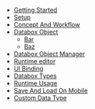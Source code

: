 <!-- TODO: Complete with your own sidebar structure and enable sidebar in index.html - or delete this file. -->
- [Getting Started](/GettingStarted.md)
- [Setup](/Setup.md)
- [Concept And Workflow](/ConceptAndWorkflow.md)
- [Databox Object](/DataboxObject.md)
    * [Bar]()
    * [Baz]()
- [Databox Object Manager](/DataboxObjectManager.md)
- [Runtime editor](/RuntimeEditor.md)
- [UI Binding](/UIBinding.md)
- [Databox Types](/DataboxTypes.md)
- [Runtime Usage](/RuntimeUsage.md)
- [Save And Load On Mobile](/SaveAndLoadMobile.md)
- [Custom Data Type](/CustomDataTypes.md)

